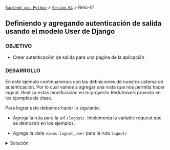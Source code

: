[`Backend con Python`](../../Readme.md) > [`Sesión 04`](../Readme.md) > Reto-01
## Definiendo y agregando autenticación de salida usando el modelo User de Django

### OBJETIVO
- Crear autenticación de salida para una página de la aplicación


### DESARROLLO
En este ejemplo continuaremos con las definiciones de nuestro sistema de autenticación. Por lo cual vamos a agregar una vista que nos permita hacer logout. Realiza estas modificación en tu proyecto _Bedutravels_ provisto en los ejemplos de clase.

Para lograr esto debemos hacer lo siguiente:

- Agrega la ruta para la url `/logout/`. Implementa la variable request que se demostró en los ejemplos.



- Agrega la vista `views.logout_user` para la ruta `logout/`

<details>
<summary>Solución</summary>


   __Se modifica el archivo `Bedutravels/tours/views.py` con lo siguiente:__
   ```python
   def logout_user(request):
       """ Atiende las peticiones de GET /logout/ """
       # Se cierra la sesión del usuario actual
       logout(request)

       return redirect("/login/")
   ```

Para agregar la url:

      __Se modifica el archivo `Bedutravels/tours/urls.py` con lo siguiente:__
   ```python
   path("logout/", views.logout_user, name="logout_user"),
   ```

   __Se tiene que importar la función `logout()` de la siguiente forma:__
   ```python
   from django.contrib.auth import authenticate, login, logout
   ```

   Validar que mediante el menú se pueda entrar y salir del sistema.

Eso es todo, ya cuentas con un sistema con entrada y salida de usuarios.
</details>